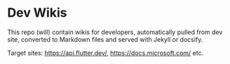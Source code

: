# Dev Wikis

This repo (will) contain wikis for developers, automatically pulled from dev site, converted to Markdown files and served with Jekyll or docsify.

Target sites: https://api.flutter.dev/, https://docs.microsoft.com/ etc.

